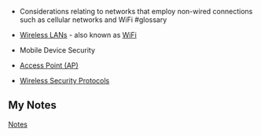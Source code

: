 - Considerations relating to networks that employ non-wired connections such as cellular networks and WiFi #glossary

- [Wireless LANs](wlan.md) - also known as [WiFi](wifi.md)
- Mobile Device Security
- [Access Point (AP)](access-point.md)
- [Wireless Security Protocols](wireless-security-protocols.md)
## My Notes
[Notes](mynotes/wireless-security-notes.md)
